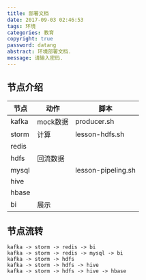 ```yaml
---
title: 部署文档
date: 2017-09-03 02:46:53
tags: 环境
categories: 教育
copyright: true
password: datang         
abstract: 环境部署文档.
message: 请输入密码.
---
```


## 节点介绍
节点|动作|脚本
---|---|---
kafka | mock数据 | producer.sh
storm | 计算 | lesson-hdfs.sh
redis |  |   |
hdfs | 回流数据 |  |
mysql |  | lesson-pipeling.sh
hive |  |  |
hbase |  | |
bi | 展示 | |

## 节点流转
```
kafka -> storm -> redis -> bi
kafka -> storm -> redis -> mysql -> bi
kafka -> storm -> hdfs
kafka -> storm -> hdfs -> hive
kafka -> storm -> hdfs -> hive -> hbase
```
